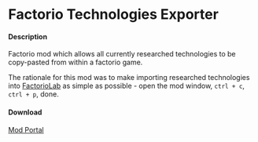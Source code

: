 # Factorio Technologies Exporter

#### Description

Factorio mod which allows all currently researched technologies to be copy-pasted from within a factorio game.

The rationale for this mod was to make importing researched technologies into [FactorioLab](http://factoriolab.github.io) as simple as possible - open the mod window, `ctrl + c`, `ctrl + p`, done.

#### Download

[Mod Portal](https://mods.factorio.com/mod/export-researched-technologies)
